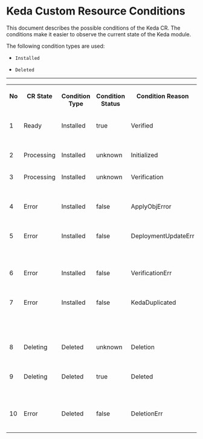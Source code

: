 <!-- loio12a88ed593044bc588783c4c7dc4afa2 -->

# Keda Custom Resource Conditions

This document describes the possible conditions of the Keda CR. The conditions make it easier to observe the current state of the Keda module.

The following condition types are used:

-   `Installed`

-   `Deleted`


****


<table>
<tr>
<th valign="top">

No

</th>
<th valign="top">

CR State

</th>
<th valign="top">

Condition Type

</th>
<th valign="top">

Condition Status

</th>
<th valign="top">

Condition Reason

</th>
<th valign="top">

Remarks

</th>
</tr>
<tr>
<td valign="top">

1

</td>
<td valign="top">

Ready

</td>
<td valign="top">

Installed

</td>
<td valign="top">

true

</td>
<td valign="top">

Verified

</td>
<td valign="top">

Server ready

</td>
</tr>
<tr>
<td valign="top">

2

</td>
<td valign="top">

Processing

</td>
<td valign="top">

Installed

</td>
<td valign="top">

unknown

</td>
<td valign="top">

Initialized

</td>
<td valign="top">

Initialized

</td>
</tr>
<tr>
<td valign="top">

3

</td>
<td valign="top">

Processing

</td>
<td valign="top">

Installed

</td>
<td valign="top">

unknown

</td>
<td valign="top">

Verification

</td>
<td valign="top">

Verification in progress

</td>
</tr>
<tr>
<td valign="top">

4

</td>
<td valign="top">

Error

</td>
<td valign="top">

Installed

</td>
<td valign="top">

false

</td>
<td valign="top">

ApplyObjError

</td>
<td valign="top">

Apply object error

</td>
</tr>
<tr>
<td valign="top">

5

</td>
<td valign="top">

Error

</td>
<td valign="top">

Installed

</td>
<td valign="top">

false

</td>
<td valign="top">

DeploymentUpdateErr

</td>
<td valign="top">

Deployment update error

</td>
</tr>
<tr>
<td valign="top">

6

</td>
<td valign="top">

Error

</td>
<td valign="top">

Installed

</td>
<td valign="top">

false

</td>
<td valign="top">

VerificationErr

</td>
<td valign="top">

Verification error

</td>
</tr>
<tr>
<td valign="top">

7

</td>
<td valign="top">

Error

</td>
<td valign="top">

Installed

</td>
<td valign="top">

false

</td>
<td valign="top">

KedaDuplicated

</td>
<td valign="top">

One instance of Keda is allowed

</td>
</tr>
<tr>
<td valign="top">

8

</td>
<td valign="top">

Deleting

</td>
<td valign="top">

Deleted

</td>
<td valign="top">

unknown

</td>
<td valign="top">

Deletion

</td>
<td valign="top">

Deletion in progress

</td>
</tr>
<tr>
<td valign="top">

9

</td>
<td valign="top">

Deleting

</td>
<td valign="top">

Deleted

</td>
<td valign="top">

true

</td>
<td valign="top">

Deleted

</td>
<td valign="top">

Keda module deleted

</td>
</tr>
<tr>
<td valign="top">

10

</td>
<td valign="top">

Error

</td>
<td valign="top">

Deleted

</td>
<td valign="top">

false

</td>
<td valign="top">

DeletionErr

</td>
<td valign="top">

Deletion failed

</td>
</tr>
</table>

